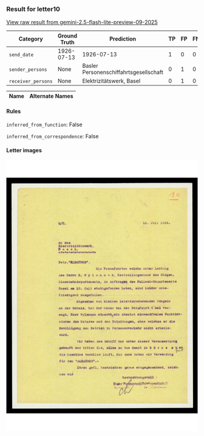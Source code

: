 ### Result for letter10
[View raw result from gemini-2.5-flash-lite-preview-09-2025](https://github.com/RISE-UNIBAS/humanities_data_benchmark/blob/main/results/2025-10-01/T0212/request_T0212_letter10.json)


| Category          | Ground Truth | Prediction | TP | FP | FN |
|------------------|--------------|------------|----|----|----|
| `send_date`        | 1926-07-13 | 1926-07-13 | 1 | 0 | 0 |
| `sender_persons`  | None | Basler Personenschiffahrtsgesellschaft | 0 | 1 | 0 |
| `receiver_persons` | None | Elektrizitätswerk, Basel | 0 | 1 | 0 |

| Name | Alternate Names |
| --- | --- |

#### Rules
`inferred_from_function`: False

`inferred_from_correspondence`: False

#### Letter images

<img src="https://github.com/RISE-UNIBAS/humanities_data_benchmark/blob/main/benchmarks/metadata_extraction/images/letter10_p1.jpg?raw=true" alt="letter10_p1.jpg" width="800px">

